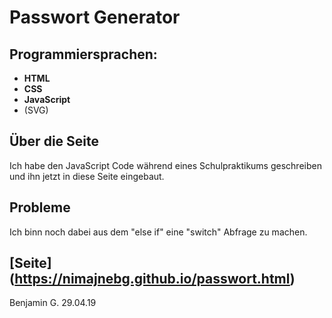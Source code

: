 # Passwort Generator
## Programmiersprachen:
- **HTML**
- **CSS**
- **JavaScript**
- (SVG)
## Über die Seite
Ich habe den JavaScript Code während eines Schulpraktikums geschreiben und ihn jetzt in diese Seite eingebaut.
## Probleme
Ich binn noch dabei aus dem "else if" eine "switch" Abfrage zu machen.

## [Seite] (https://nimajnebg.github.io/passwort.html)

Benjamin G. 29.04.19
